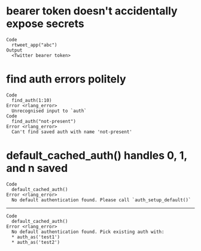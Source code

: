 # bearer token doesn't accidentally expose secrets

    Code
      rtweet_app("abc")
    Output
      <Twitter bearer token>

# find auth errors politely

    Code
      find_auth(1:10)
    Error <rlang_error>
      Unrecognised input to `auth`
    Code
      find_auth("not-present")
    Error <rlang_error>
      Can't find saved auth with name 'not-present'

# default_cached_auth() handles 0, 1, and n saved

    Code
      default_cached_auth()
    Error <rlang_error>
      No default authentication found. Please call `auth_setup_default()`

---

    Code
      default_cached_auth()
    Error <rlang_error>
      No default authentication found. Pick existing auth with:
      * auth_as('test1')
      * auth_as('test2')

